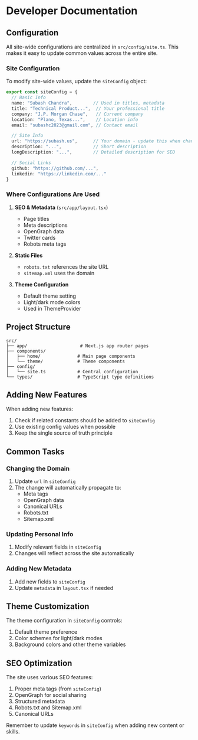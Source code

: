 # Developer Documentation

## Configuration

All site-wide configurations are centralized in `src/config/site.ts`. This makes it easy to update common values across the entire site.

### Site Configuration

To modify site-wide values, update the `siteConfig` object:

```typescript
export const siteConfig = {
  // Basic Info
  name: "Subash Chandra",        // Used in titles, metadata
  title: "Technical Product...",  // Your professional title
  company: "J.P. Morgan Chase",   // Current company
  location: "Plano, Texas...",    // Location info
  email: "subashc2023@gmail.com", // Contact email

  // Site Info
  url: "https://subash.us",      // Your domain - update this when changing domains
  description: "...",            // Short description
  longDescription: "...",        // Detailed description for SEO

  // Social Links
  github: "https://github.com/...",
  linkedin: "https://linkedin.com/..."
}
```

### Where Configurations Are Used

1. **SEO & Metadata** (`src/app/layout.tsx`)
   - Page titles
   - Meta descriptions
   - OpenGraph data
   - Twitter cards
   - Robots meta tags

2. **Static Files**
   - `robots.txt` references the site URL
   - `sitemap.xml` uses the domain

3. **Theme Configuration**
   - Default theme setting
   - Light/dark mode colors
   - Used in ThemeProvider

## Project Structure

```
src/
├── app/                    # Next.js app router pages
├── components/
│   ├── home/              # Main page components
│   └── theme/             # Theme components
├── config/
│   └── site.ts            # Central configuration
└── types/                 # TypeScript type definitions
```

## Adding New Features

When adding new features:
1. Check if related constants should be added to `siteConfig`
2. Use existing config values when possible
3. Keep the single source of truth principle

## Common Tasks

### Changing the Domain
1. Update `url` in `siteConfig`
2. The change will automatically propagate to:
   - Meta tags
   - OpenGraph data
   - Canonical URLs
   - Robots.txt
   - Sitemap.xml

### Updating Personal Info
1. Modify relevant fields in `siteConfig`
2. Changes will reflect across the site automatically

### Adding New Metadata
1. Add new fields to `siteConfig`
2. Update `metadata` in `layout.tsx` if needed

## Theme Customization

The theme configuration in `siteConfig` controls:
1. Default theme preference
2. Color schemes for light/dark modes
3. Background colors and other theme variables

## SEO Optimization

The site uses various SEO features:
1. Proper meta tags (from `siteConfig`)
2. OpenGraph for social sharing
3. Structured metadata
4. Robots.txt and Sitemap.xml
5. Canonical URLs

Remember to update `keywords` in `siteConfig` when adding new content or skills. 